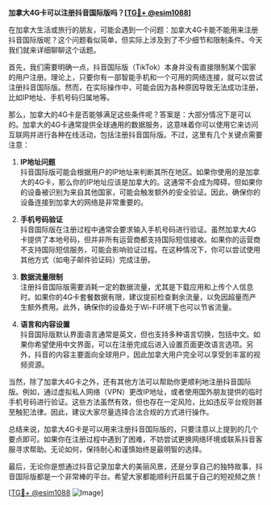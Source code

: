 **加拿大4G卡可以注册抖音国际版吗？[[TG💪+ @esim1088](https://t.me/s/esim1088)]**

在加拿大生活或旅行的朋友，可能会遇到一个问题：加拿大4G卡能不能用来注册抖音国际版呢？这个问题看似简单，但实际上涉及到了不少细节和限制条件。今天我们就来详细聊聊这个话题。

首先，我们需要明确一点，抖音国际版（TikTok）本身并没有直接限制某个国家的用户注册。理论上，只要你有一部智能手机和一个可用的网络连接，就可以尝试注册抖音国际版。然而，在实际操作中，可能会因为各种原因导致无法成功注册，比如IP地址、手机号码归属地等。

那么，加拿大的4G卡是否能够满足这些条件呢？答案是：大部分情况下是可以的。加拿大的4G卡通常提供全球通用的数据服务，这意味着你可以使用它来访问互联网并进行各种在线活动，包括注册抖音国际版。不过，这里有几个关键点需要注意：

1. **IP地址问题**  
   抖音国际版可能会根据用户的IP地址来判断其所在地区。如果你使用的是加拿大的4G卡，那么你的IP地址应该是加拿大的。这通常不会成为障碍，但如果你的设备被识别为来自其他国家，可能会触发额外的安全验证。因此，确保你的设备连接到加拿大的网络是非常重要的。

2. **手机号码验证**  
   抖音国际版在注册过程中通常会要求输入手机号码进行验证。虽然加拿大4G卡提供了本地号码，但并非所有运营商都支持国际短信接收。如果你的运营商不支持国际短信服务，可能会影响验证过程。在这种情况下，你可以尝试使用其他方式（如电子邮件验证码）完成注册。

3. **数据流量限制**  
   注册抖音国际版需要消耗一定的数据流量，尤其是下载应用和上传个人信息时。如果你的4G卡套餐数据有限，建议提前检查剩余流量，以免因超量而产生额外费用。此外，确保你的设备处于Wi-Fi环境下也可以节省流量。

4. **语言和内容设置**  
   抖音国际版默认界面语言通常是英文，但也支持多种语言切换，包括中文。如果你希望使用中文界面，可以在注册完成后进入设置页面更改语言选项。另外，抖音的内容主要面向全球用户，因此加拿大用户完全可以享受到丰富的视频资源。

当然，除了加拿大4G卡之外，还有其他方法可以帮助你更顺利地注册抖音国际版。例如，通过虚拟私人网络（VPN）更改IP地址，或者使用国外朋友提供的临时手机号码进行验证。这些方法虽然有效，但也存在一定风险，比如违反平台规则甚至触犯法律。因此，建议大家尽量选择合法合规的方式进行操作。

总结来说，加拿大4G卡是可以用来注册抖音国际版的，只要注意以上提到的几个要点即可。如果你在注册过程中遇到了困难，不妨尝试更换网络环境或联系抖音客服寻求帮助。无论如何，保持耐心和谨慎始终是最明智的选择。

最后，无论你是想通过抖音记录加拿大的美丽风景，还是分享自己的独特故事，抖音国际版都是一个非常棒的平台。希望大家都能顺利开启属于自己的短视频之旅！

[[TG💪+ @esim1088](https://t.me/s/esim1088) ![Image](https://i.postimg.cc/4NQfJmqS/Snipaste-2025-05-13-00-14-12.png)]